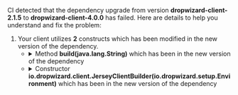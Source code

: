 CI detected that the dependency upgrade from version **dropwizard-client-2.1.5** to **dropwizard-client-4.0.0** has failed. Here are details to help you understand and fix the problem:
1. Your client utilizes **2** constructs which has been modified in the new version of the dependency.
   * <details>
        <summary>Method <b>build(java.lang.String)</b> which has been <b></b> in the new version of the dependency</summary>
            
        * <details>
          <summary>The failure is identified from the logs generated in the build process. </summary>
          
            *   >[[ERROR] /lithium/src/main/java/com/wire/lithium/Server.java:[160,16] cannot access io.dropwizard.core.setup.Environment<br>&nbsp;&nbsp;&nbsp;&nbsp;  class file for io.dropwizard.core.setup.Environment not found
](XXXX)
            *   An error was detected in line 160 which is making use of an outdated API.
             ``` java
             160   new io.dropwizard.client.JerseyClientBuilder(env).using(config.getJerseyClient()).withProvider(org.glassfish.jersey.media.multipart.MultiPartFeature.class).withProvider(com.fasterxml.jackson.jaxrs.json.JacksonJsonProvider.class).build(com.wire.lithium.Server.getName());
            ```

          </details>
            
        To resolve this issue, there are alternative options available in the new version of the dependency that can replace the incompatible method currently used in the client. You can consider substituting the existing method with one of the following options provided by the new version of the dependency
        ``` java
        CloseableHttpClient build(String);
        ```
     </details>
   * <details>
        <summary>Constructor <b>io.dropwizard.client.JerseyClientBuilder(io.dropwizard.setup.Environment)</b> which has been <b></b> in the new version of the dependency</summary>
            
        * <details>
          <summary>The failure is identified from the logs generated in the build process. </summary>
          
            *   >[[ERROR] /lithium/src/main/java/com/wire/lithium/Server.java:[160,16] cannot access io.dropwizard.core.setup.Environment<br>&nbsp;&nbsp;&nbsp;&nbsp;  class file for io.dropwizard.core.setup.Environment not found
](XXXX)
            *   An error was detected in line 160 which is making use of an outdated API.
             ``` java
             160   new io.dropwizard.client.JerseyClientBuilder(env);
            ```

          </details>
            
     </details>


